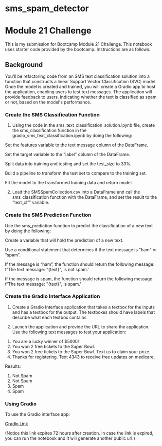# sms_spam_detector
# Module 21 Challenge
This is my submission for Bootcamp Module 21 Challenge. This notebook uses starter
code provided by the bootcamp. Instructions are as follows:

## Background
You'll be refactoring code from an SMS text classification solution into a function that constructs a linear Support Vector Classification (SVC) model. Once the model is created and trained, you will create a Gradio app to host the application, enabling users to test text messages. The application will provide feedback to users, indicating whether the text is classified as spam or not, based on the model's performance.


### Create the SMS Classification Function
1) Using the code in the sms_text_classification_solution.ipynb file, create the sms_classification function in the gradio_sms_text_classification.ipynb by doing the following:

Set the features variable to the text message column of the DataFrame.

Set the target variable to the "label" column of the DataFrame.

Split data into training and testing and set the test_size to 33%.

Build a pipeline to transform the test set to compare to the training set.

Fit the model to the transformed training data and return model.

2) Load the SMSSpamCollection.csv into a DataFrame and call the sms_classification function with the DataFrame, and set the result to the "text_clf" variable.

### Create the SMS Prediction Function
Use the sms_prediction function to predict the classification of a new text by doing the following:

Create a variable that will hold the prediction of a new text.

Use a conditional statement that determines if the text message is "ham" or “spam”.

If the message is “ham”, the function should return the following message: f'The text message: "{text}", is not spam.'

If the message is spam, the function should return the following message: f'The text message: "{text}", is spam.'

### Create the Gradio Interface Application
1) Create a Gradio Interface application that takes a textbox for the inputs and has a textbox for the output. The textboxes should have labels that describe what each textbox contains.

2) Launch the application and provide the URL to share the application.
Use the following text messages to test your application:
1. You are a lucky winner of $5000!
2. You won 2 free tickets to the Super Bowl.
3. You won 2 free tickets to the Super Bowl. Text us to claim your prize.
4. Thanks for registering. Text 4343 to receive free updates on medicare.

Results:

1. Not Spam
2. Not Spam
3. Spam
4. Spam

### Using Gradio
To use the Gradio interface app:

[Gradio Link](https://f9333c1ee66c8dcea8.gradio.live)

(Notice this link expires 72 hours after creation. In case the link is expired,
you can run the notebook and it will generate another public url.)
